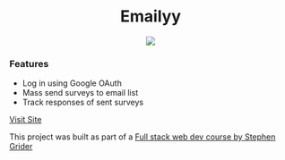 <h1 align="center">Emailyy </h1>
<p align="center">
  <a href = "https://reactjs.org"><img src="https://img.shields.io/badge/Made with-React-23425C?logo=react"></a>
</p>


### Features
- Log in using Google OAuth
- Mass send surveys to email list
- Track responses of sent surveys

[Visit Site](https://murmuring-thicket-55187.herokuapp.com/)

This project was built as part of a [Full stack web dev course by Stephen Grider](https://www.udemy.com/course/node-with-react-fullstack-web-development/)
